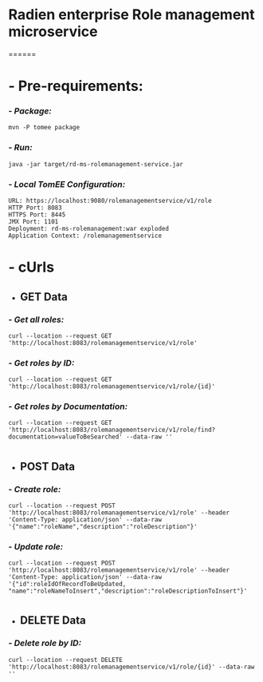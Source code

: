 # Radien enterprise Role management microservice
======

# - Pre-requirements:

### - ___Package:___
    mvn -P tomee package

### - ___Run:___
    java -jar target/rd-ms-rolemanagement-service.jar

### - ___Local TomEE Configuration:___
    URL: https://localhost:9080/rolemanagementservice/v1/role
    HTTP Port: 8083
    HTTPS Port: 8445
    JMX Port: 1101
    Deployment: rd-ms-rolemanagement:war exploded
    Application Context: /rolemanagementservice

#
# - cUrls

* GET Data
  ------
### - ___Get all roles:___
    curl --location --request GET 'http://localhost:8083/rolemanagementservice/v1/role'
### - ___Get roles by ID:___
    curl --location --request GET 'http://localhost:8083/rolemanagementservice/v1/role/{id}'
### - ___Get roles by Documentation:___
    curl --location --request GET 'http://localhost:8083/rolemanagementservice/v1/role/find?documentation=valueToBeSearched' --data-raw ''
#
* POST Data
  ------
### - ___Create role:___
    curl --location --request POST 'http://localhost:8083/rolemanagementservice/v1/role' --header 'Content-Type: application/json' --data-raw '{"name":"roleName","description":"roleDescription"}'

### - ___Update role:___
    curl --location --request POST 'http://localhost:8083/rolemanagementservice/v1/role' --header 'Content-Type: application/json' --data-raw '{"id":roleIdOfRecordToBeUpdated, "name":"roleNameToInsert","description":"roleDescriptionToInsert"}'
#
* DELETE Data
  ------
### - ___Delete role by ID:___
    curl --location --request DELETE 'http://localhost:8083/rolemanagementservice/v1/role/{id}' --data-raw ''

